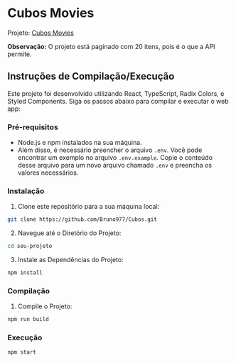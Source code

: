 # Cubos Movies

Projeto: [Cubos Movies](https://cubos-eta.vercel.app/)

**Observação:** O projeto está paginado com 20 itens, pois é o que a API permite.

## Instruções de Compilação/Execução

Este projeto foi desenvolvido utilizando React, TypeScript, Radix Colors, e Styled Components. Siga os passos abaixo para compilar e executar o web app:

### Pré-requisitos

- Node.js e npm instalados na sua máquina.
- Além disso, é necessário preencher o arquivo `.env`. Você pode encontrar um exemplo no arquivo `.env.example`. Copie o conteúdo desse arquivo para um novo arquivo chamado `.env` e preencha os valores necessários.

### Instalação

1. Clone este repositório para a sua máquina local:
```bash
git clone https://github.com/Bruno977/Cubos.git
```
2. Navegue até o Diretório do Projeto:
```bash
cd seu-projeto
```
3. Instale as Dependências do Projeto:
```bash
npm install
```
### Compilação

1. Compile o Projeto:
```bash
npm run build
```

### Execução
```bash
npm start
```
